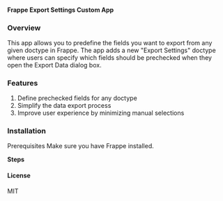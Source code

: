 #### **Frappe Export Settings Custom App**

### **Overview**

This app allows you to predefine the fields you want to export from any given doctype in Frappe. The app adds a new "Export Settings" doctype where users can specify which fields should be prechecked when they open the Export Data dialog box.

### **Features**

1. Define prechecked fields for any doctype
1. Simplify the data export process
1. Improve user experience by minimizing manual selections

### **Installation**
Prerequisites
Make sure you have Frappe installed.

**Steps**

#### License

MIT
